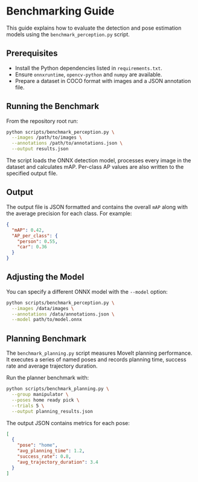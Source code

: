 # Benchmarking Guide

This guide explains how to evaluate the detection and pose estimation models
using the `benchmark_perception.py` script.

## Prerequisites

- Install the Python dependencies listed in `requirements.txt`.
- Ensure `onnxruntime`, `opencv-python` and `numpy` are available.
- Prepare a dataset in COCO format with images and a JSON annotation file.

## Running the Benchmark

From the repository root run:

```bash
python scripts/benchmark_perception.py \
  --images /path/to/images \
  --annotations /path/to/annotations.json \
  --output results.json
```

The script loads the ONNX detection model, processes every image in the dataset
and calculates mAP. Per-class AP values are also written to the specified output
file.

## Output

The output file is JSON formatted and contains the overall `mAP` along with the
average precision for each class. For example:

```json
{
  "mAP": 0.42,
  "AP_per_class": {
    "person": 0.55,
    "car": 0.36
  }
}
```

## Adjusting the Model

You can specify a different ONNX model with the `--model` option:

```bash
python scripts/benchmark_perception.py \
  --images /data/images \
  --annotations /data/annotations.json \
  --model path/to/model.onnx
```

## Planning Benchmark

The `benchmark_planning.py` script measures MoveIt planning performance.
It executes a series of named poses and records planning time, success
rate and average trajectory duration.

Run the planner benchmark with:

```bash
python scripts/benchmark_planning.py \
  --group manipulator \
  --poses home ready pick \
  --trials 5 \
  --output planning_results.json
```

The output JSON contains metrics for each pose:

```json
[
  {
    "pose": "home",
    "avg_planning_time": 1.2,
    "success_rate": 0.8,
    "avg_trajectory_duration": 3.4
  }
]
```

